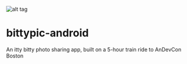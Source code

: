 ![alt tag](bittypic-android/app/src/main/res/mipmap-xxxhdpi/ic_launcher.png)

# bittypic-android
An itty bitty photo sharing app, built on a 5-hour train ride to AnDevCon Boston
